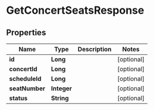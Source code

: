 # GetConcertSeatsResponse

## Properties
Name | Type | Description | Notes
------------ | ------------- | ------------- | -------------
**id** | **Long** |  |  [optional]
**concertId** | **Long** |  |  [optional]
**scheduleId** | **Long** |  |  [optional]
**seatNumber** | **Integer** |  |  [optional]
**status** | **String** |  |  [optional]
